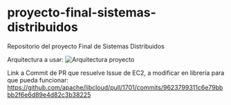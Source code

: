# proyecto-final-sistemas-distribuidos
Repositorio del proyecto Final de Sistemas Distribuidos

Arquitectura a usar:
![Arquitectura proyecto](https://i.ibb.co/WzLsnkT/Arquitectura-Proyecto-Libcloud-drawio-1.png)

Link a Commit de PR que resuelve Issue de EC2, a modificar en librería para que pueda funcionar:
https://github.com/apache/libcloud/pull/1701/commits/9623799311c6e79bbbb2f6e6d89e4d82c3b38225
